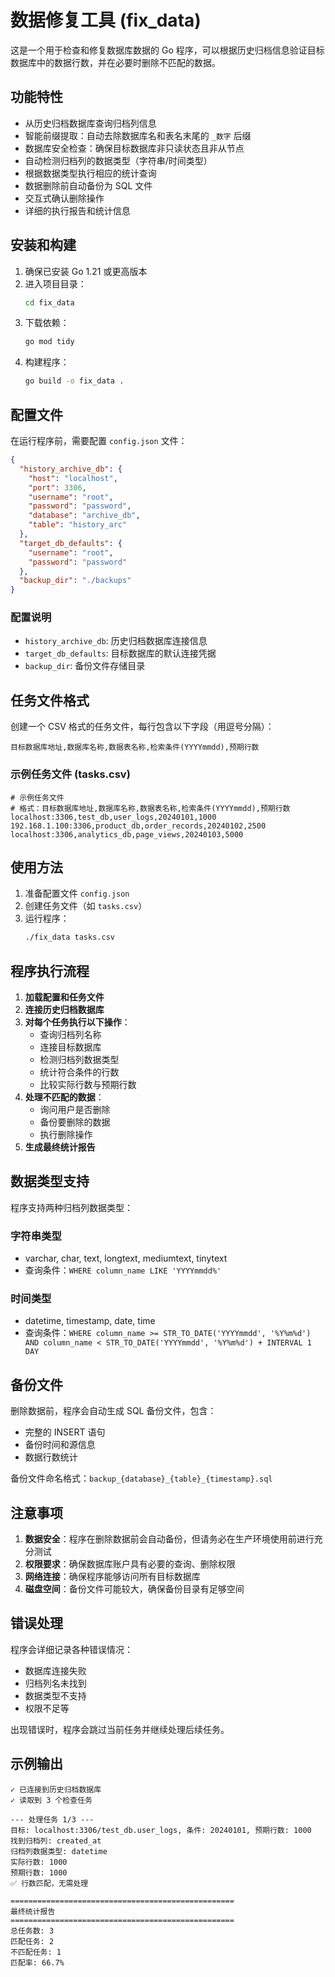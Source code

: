 # 数据修复工具 (fix_data)

这是一个用于检查和修复数据库数据的 Go 程序，可以根据历史归档信息验证目标数据库中的数据行数，并在必要时删除不匹配的数据。

## 功能特性

- 从历史归档数据库查询归档列信息
- 智能前缀提取：自动去除数据库名和表名末尾的 `_数字` 后缀
- 数据库安全检查：确保目标数据库非只读状态且非从节点
- 自动检测归档列的数据类型（字符串/时间类型）
- 根据数据类型执行相应的统计查询
- 数据删除前自动备份为 SQL 文件
- 交互式确认删除操作
- 详细的执行报告和统计信息

## 安装和构建

1. 确保已安装 Go 1.21 或更高版本
2. 进入项目目录：
   ```bash
   cd fix_data
   ```
3. 下载依赖：
   ```bash
   go mod tidy
   ```
4. 构建程序：
   ```bash
   go build -o fix_data .
   ```

## 配置文件

在运行程序前，需要配置 `config.json` 文件：

```json
{
  "history_archive_db": {
    "host": "localhost",
    "port": 3306,
    "username": "root",
    "password": "password",
    "database": "archive_db",
    "table": "history_arc"
  },
  "target_db_defaults": {
    "username": "root",
    "password": "password"
  },
  "backup_dir": "./backups"
}
```

### 配置说明

- `history_archive_db`: 历史归档数据库连接信息
- `target_db_defaults`: 目标数据库的默认连接凭据
- `backup_dir`: 备份文件存储目录

## 任务文件格式

创建一个 CSV 格式的任务文件，每行包含以下字段（用逗号分隔）：

```
目标数据库地址,数据库名称,数据表名称,检索条件(YYYYmmdd),预期行数
```

### 示例任务文件 (tasks.csv)

```csv
# 示例任务文件
# 格式：目标数据库地址,数据库名称,数据表名称,检索条件(YYYYmmdd),预期行数
localhost:3306,test_db,user_logs,20240101,1000
192.168.1.100:3306,product_db,order_records,20240102,2500
localhost:3306,analytics_db,page_views,20240103,5000
```

## 使用方法

1. 准备配置文件 `config.json`
2. 创建任务文件（如 `tasks.csv`）
3. 运行程序：
   ```bash
   ./fix_data tasks.csv
   ```

## 程序执行流程

1. **加载配置和任务文件**
2. **连接历史归档数据库**
3. **对每个任务执行以下操作**：
   - 查询归档列名称
   - 连接目标数据库
   - 检测归档列数据类型
   - 统计符合条件的行数
   - 比较实际行数与预期行数
4. **处理不匹配的数据**：
   - 询问用户是否删除
   - 备份要删除的数据
   - 执行删除操作
5. **生成最终统计报告**

## 数据类型支持

程序支持两种归档列数据类型：

### 字符串类型
- varchar, char, text, longtext, mediumtext, tinytext
- 查询条件：`WHERE column_name LIKE 'YYYYmmdd%'`

### 时间类型
- datetime, timestamp, date, time
- 查询条件：`WHERE column_name >= STR_TO_DATE('YYYYmmdd', '%Y%m%d') AND column_name < STR_TO_DATE('YYYYmmdd', '%Y%m%d') + INTERVAL 1 DAY`

## 备份文件

删除数据前，程序会自动生成 SQL 备份文件，包含：
- 完整的 INSERT 语句
- 备份时间和源信息
- 数据行数统计

备份文件命名格式：`backup_{database}_{table}_{timestamp}.sql`

## 注意事项

1. **数据安全**：程序在删除数据前会自动备份，但请务必在生产环境使用前进行充分测试
2. **权限要求**：确保数据库账户具有必要的查询、删除权限
3. **网络连接**：确保程序能够访问所有目标数据库
4. **磁盘空间**：备份文件可能较大，确保备份目录有足够空间

## 错误处理

程序会详细记录各种错误情况：
- 数据库连接失败
- 归档列名未找到
- 数据类型不支持
- 权限不足等

出现错误时，程序会跳过当前任务并继续处理后续任务。

## 示例输出

```
✓ 已连接到历史归档数据库
✓ 读取到 3 个检查任务

--- 处理任务 1/3 ---
目标: localhost:3306/test_db.user_logs, 条件: 20240101, 预期行数: 1000
找到归档列: created_at
归档列数据类型: datetime
实际行数: 1000
预期行数: 1000
✅ 行数匹配，无需处理

==================================================
最终统计报告
==================================================
总任务数: 3
匹配任务: 2
不匹配任务: 1
匹配率: 66.7%
```